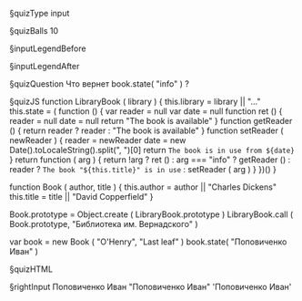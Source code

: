 §quizType
input

§quizBalls
10

§inputLegendBefore


§inputLegendAfter


§quizQuestion
Что вернет book.state( "info" ) ?



§quizJS
function LibraryBook ( library ) {
    this.library = library || "..."
    this.state = ( function () {
        var reader = null
        var date = null
        function ret () {
            reader = null
            date = null
            return "The book is available"
        }
        function getReader () {
            return reader ? reader : "The book is available"
        }
        function setReader ( newReader ) {
            reader = newReader
            date = new Date().toLocaleString().split(", ")[0]
            return `The book is in use from ${date}`
        }
        return function ( arg ) {
            return !arg ? ret () :
                arg === "info" ? getReader () :
                    reader ? `The book "${this.title}" is in use` :
                    setReader ( arg )
        }
    })()
}

function Book ( author, title ) {
    this.author = author || "Charles Dickens"
    this.title = title || "David Copperfield"
}

Book.prototype = Object.create ( LibraryBook.prototype )
LibraryBook.call ( Book.prototype, "Библиотека им. Вернадского" )

var book = new Book ( "O'Henry", "Last leaf" )
book.state( "Поповиченко Иван" )

§quizHTML


§rightInput
Поповиченко Иван
"Поповиченко Иван"
'Поповиченко Иван'
